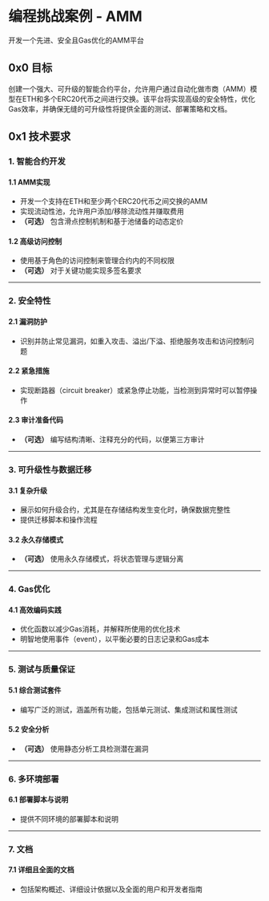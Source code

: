 # 编程挑战案例 - AMM
开发一个先进、安全且Gas优化的AMM平台

## 0x0 目标
创建一个强大、可升级的智能合约平台，允许用户通过自动化做市商（AMM）模型在ETH和多个ERC20代币之间进行交换。该平台将实现高级的安全特性，优化Gas效率，并确保无缝的可升级性将提供全面的测试、部署策略和文档。

## 0x1 技术要求

### 1. 智能合约开发

#### 1.1 AMM实现
  - 开发一个支持在ETH和至少两个ERC20代币之间交换的AMM
  - 实现流动性池，允许用户添加/移除流动性并赚取费用
  - **（可选）** 包含滑点控制机制和基于池储备的动态定价

#### 1.2 高级访问控制
  - 使用基于角色的访问控制来管理合约内的不同权限
  - **（可选）** 对于关键功能实现多签名要求

---

### 2. 安全特性

#### 2.1 漏洞防护
  - 识别并防止常见漏洞，如重入攻击、溢出/下溢、拒绝服务攻击和访问控制问题

#### 2.2 紧急措施
  - 实现断路器（circuit breaker）或紧急停止功能，当检测到异常时可以暂停操作

#### 2.3 审计准备代码
  - **（可选）** 编写结构清晰、注释充分的代码，以便第三方审计

---

### 3. 可升级性与数据迁移

#### 3.1 复杂升级
  - 展示如何升级合约，尤其是在存储结构发生变化时，确保数据完整性
  - 提供迁移脚本和操作流程

#### 3.2 永久存储模式
  - **（可选）** 使用永久存储模式，将状态管理与逻辑分离

---

### 4. Gas优化

#### 4.1 高效编码实践
  - 优化函数以减少Gas消耗，并解释所使用的优化技术
  - 明智地使用事件（event），以平衡必要的日志记录和Gas成本

---

### 5. 测试与质量保证

#### 5.1 综合测试套件
  - 编写广泛的测试，涵盖所有功能，包括单元测试、集成测试和属性测试

#### 5.2 安全分析
  - **（可选）** 使用静态分析工具检测潜在漏洞

---

### 6. 多环境部署

#### 6.1 部署脚本与说明

- 提供不同环境的部署脚本和说明

---

### 7. 文档

#### 7.1 详细且全面的文档

- 包括架构概述、详细设计依据以及全面的用户和开发者指南
